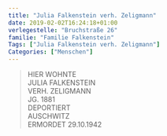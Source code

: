 ```yaml
---
title: "Julia Falkenstein verh. Zeligmann"
date: 2019-02-02T16:24:18+01:00
verlegestelle: "Bruchstraße 26"
familie: "Familie Falkenstein"
Tags: ["Julia Falkenstein verh. Zeligmann"]
Categories: ["Menschen"]
---
```


> HIER WOHNTE <br />
> JULIA FALKENSTEIN <br />
> VERH. ZELIGMANN <br />
> JG. 1881 <br />
> DEPORTIERT <br />
> AUSCHWITZ <br />
> ERMORDET 29.10.1942 <br />